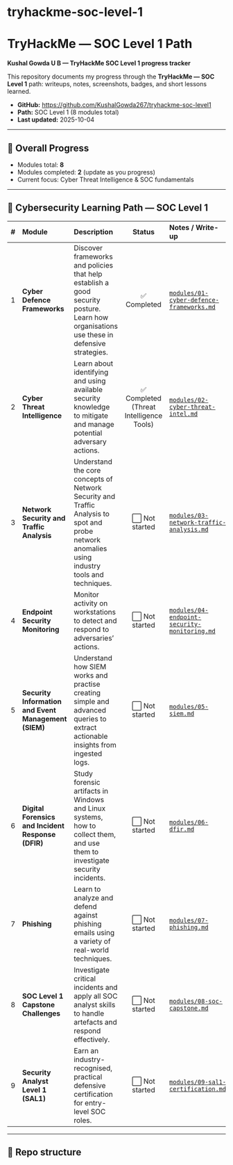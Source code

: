 # tryhackme-soc-level-1
# TryHackMe — SOC Level 1 Path
**Kushal Gowda U B — TryHackMe SOC Level 1 progress tracker**

This repository documents my progress through the **TryHackMe — SOC Level 1** path: writeups, notes, screenshots, badges, and short lessons learned.

- **GitHub:** https://github.com/KushalGowda267/tryhackme-soc-level1  
- **Path:** SOC Level 1 (8 modules total)
- **Last updated:** 2025-10-04

---

## 🚦 Overall Progress
- Modules total: **8**
- Modules completed: **2** (update as you progress)
- Current focus: Cyber Threat Intelligence & SOC fundamentals

---

## 🧩 Cybersecurity Learning Path — SOC Level 1

| # | Module | Description | Status | Notes / Write-up |
|---:|:-------|:-------------|:------:|:----------------|
| 1 | **Cyber Defence Frameworks** | Discover frameworks and policies that help establish a good security posture. Learn how organisations use these in defensive strategies. | ✅ Completed | [`modules/01-cyber-defence-frameworks.md`](modules/01-cyber-defence-frameworks.md) |
| 2 | **Cyber Threat Intelligence** | Learn about identifying and using available security knowledge to mitigate and manage potential adversary actions. | ✅ Completed (Threat Intelligence Tools) | [`modules/02-cyber-threat-intel.md`](modules/02-cyber-threat-intel.md) |
| 3 | **Network Security and Traffic Analysis** | Understand the core concepts of Network Security and Traffic Analysis to spot and probe network anomalies using industry tools and techniques. | ⬜ Not started | [`modules/03-network-traffic-analysis.md`](modules/03-network-traffic-analysis.md) |
| 4 | **Endpoint Security Monitoring** | Monitor activity on workstations to detect and respond to adversaries’ actions. | ⬜ Not started | [`modules/04-endpoint-security-monitoring.md`](modules/04-endpoint-security-monitoring.md) |
| 5 | **Security Information and Event Management (SIEM)** | Understand how SIEM works and practise creating simple and advanced queries to extract actionable insights from ingested logs. | ⬜ Not started | [`modules/05-siem.md`](modules/05-siem.md) |
| 6 | **Digital Forensics and Incident Response (DFIR)** | Study forensic artifacts in Windows and Linux systems, how to collect them, and use them to investigate security incidents. | ⬜ Not started | [`modules/06-dfir.md`](modules/06-dfir.md) |
| 7 | **Phishing** | Learn to analyze and defend against phishing emails using a variety of real-world techniques. | ⬜ Not started | [`modules/07-phishing.md`](modules/07-phishing.md) |
| 8 | **SOC Level 1 Capstone Challenges** | Investigate critical incidents and apply all SOC analyst skills to handle artefacts and respond effectively. | ⬜ Not started | [`modules/08-soc-capstone.md`](modules/08-soc-capstone.md) |
| 9 | **Security Analyst Level 1 (SAL1)** | Earn an industry-recognised, practical defensive certification for entry-level SOC roles. | ⬜ Not started | [`modules/09-sal1-certification.md`](modules/09-sal1-certification.md) |


---

## 📁 Repo structure

